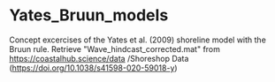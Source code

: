 # Yates_Bruun_models

Concept excercises of the Yates et al. (2009) shoreline model with the Bruun rule.
Retrieve "Wave_hindcast_corrected.mat" from 
https://coastalhub.science/data /Shoreshop Data (https://doi.org/10.1038/s41598-020-59018-y)
